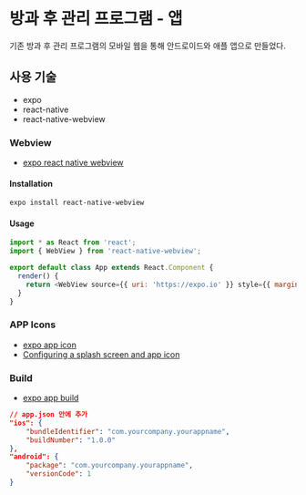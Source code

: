 # 방과 후 관리 프로그램 - 앱

기존 방과 후 관리 프로그램의 모바일 웹을 통해 안드로이드와 애플 앱으로 만들었다.

## 사용 기술

- expo
- react-native
- react-native-webview

### Webview

- [expo react native webview](https://docs.expo.io/versions/latest/sdk/webview/)

#### Installation

```bash
expo install react-native-webview
```

#### Usage

```js
import * as React from 'react';
import { WebView } from 'react-native-webview';

export default class App extends React.Component {
  render() {
    return <WebView source={{ uri: 'https://expo.io' }} style={{ marginTop: 20 }} />;
  }
}
```

### APP Icons

- [expo app icon](https://docs.expo.io/guides/app-icons/)
- [Configuring a splash screen and app icon](https://docs.expo.io/tutorial/configuration/)

### Build

- [expo app build](https://docs.expo.io/distribution/building-standalone-apps/)

```json
// app.json 안에 추가
"ios": {
    "bundleIdentifier": "com.yourcompany.yourappname",
    "buildNumber": "1.0.0"
},
"android": {
    "package": "com.yourcompany.yourappname",
    "versionCode": 1
}
```
